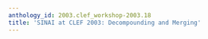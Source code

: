 ```yaml
---
anthology_id: 2003.clef_workshop-2003.18
title: 'SINAI at CLEF 2003: Decompounding and Merging'
---
```

